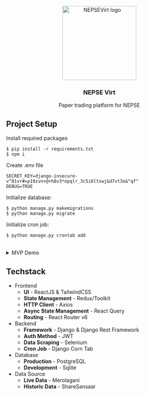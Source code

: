 <p align="center">
    <img src="https://github.com/iamaakashbasnet/nepse-virt/assets/136826895/e0de5eb8-4eba-4b5f-839d-75d9c490c1a8" alt="NEPSEVirt logo" width="200" />
</p>
<h3 align="center">NEPSE Virt</h3>
<p align="center">Paper trading platform for NEPSE</p>


## Project Setup

Install required packages

```
$ pip install -r requirements.txt
$ npm i
```

Create .env file
```
SECRET_KEY=django-insecure-v^81vr#=p19zvn+@+h8v3*opqlr_3c5i6ltxwj&d7vt3o&^qf^
DEBUG=TRUE
```

Initialize database:

```
$ python manage.py makemigrations
$ python manage.py migrate
```

Initialize cron job:
```
$ python manage.py crontab add
```

<br />

<details>
    <summary>MVP Demo</summary>
    <br>
    <p align="center">
        <img src="https://github.com/iamaakashbasnet/nepsevirt/assets/136826895/2952d50f-8d0d-4480-8d09-68db05224890" alt="NEPSEVirt demo" width="100%" />
    </p>
</details>


## Techstack
- Frontend
    - **UI** - ReactJS & TailwindCSS
    - **State Management** - Redux/Toolkit
    - **HTTP Client** - Axios
    - **Async State Management** - React Query
    - **Routing** - React Router v6
- Backend
    - **Framework** - Django & Django Rest Framework
    - **Auth Method** - JWT
    - **Data Scraping** - Selenium
    - **Cron Job** - Django Corn Tab
- Database
    - **Production** - PostgreSQL
    - **Development** - Sqlite
- Data Source
    - **Live Data** - Merolagani
    - **Historic Data** - ShareSansaar